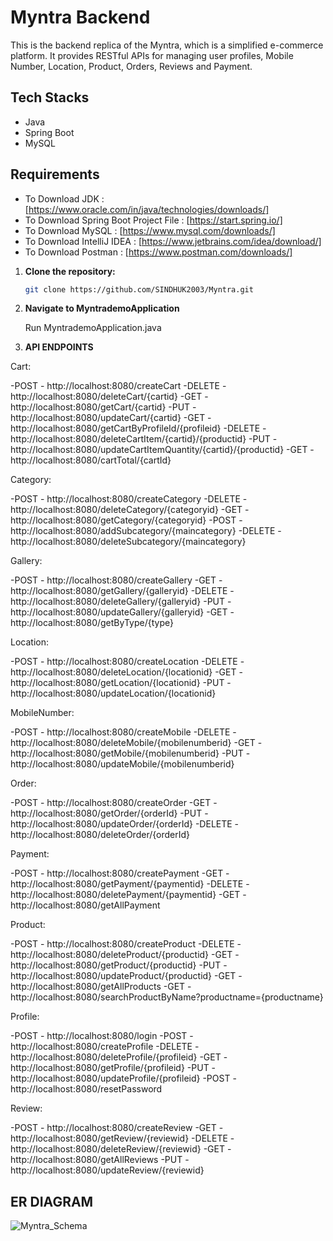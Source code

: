 # Myntra Backend

This is the backend replica of the Myntra, which is a simplified e-commerce platform. It provides RESTful APIs for managing user profiles, Mobile Number, Location, Product, Orders, Reviews and Payment.


## Tech Stacks

- Java
- Spring Boot
- MySQL

## Requirements

- To Download JDK : [https://www.oracle.com/in/java/technologies/downloads/]
- To Download Spring Boot Project File : [https://start.spring.io/]
- To Download MySQL : [https://www.mysql.com/downloads/]
- To Download IntelliJ IDEA : [https://www.jetbrains.com/idea/download/]
- To Download Postman : [https://www.postman.com/downloads/]


1. **Clone the repository:**

   ```bash
   git clone https://github.com/SINDHUK2003/Myntra.git
   
2. **Navigate to MyntrademoApplication**

   Run MyntrademoApplication.java

3. **API ENDPOINTS**

Cart:

-POST - http://localhost:8080/createCart
-DELETE - http://localhost:8080/deleteCart/{cartid}
-GET - http://localhost:8080/getCart/{cartid}
-PUT - http://localhost:8080/updateCart/{cartid}
-GET - http://localhost:8080/getCartByProfileId/{profileid}
-DELETE - http://localhost:8080/deleteCartItem/{cartid}/{productid}
-PUT - http://localhost:8080/updateCartItemQuantity/{cartid}/{productid}
-GET - http://localhost:8080/cartTotal/{cartId}

Category:

-POST - http://localhost:8080/createCategory
-DELETE - http://localhost:8080/deleteCategory/{categoryid}
-GET - http://localhost:8080/getCategory/{categoryid}
-POST - http://localhost:8080/addSubcategory/{maincategory}
-DELETE - http://localhost:8080/deleteSubcategory/{maincategory}

Gallery:

-POST - http://localhost:8080/createGallery
-GET - http://localhost:8080/getGallery/{galleryid}
-DELETE - http://localhost:8080/deleteGallery/{galleryid}
-PUT - http://localhost:8080/updateGallery/{galleryid}
-GET - http://localhost:8080/getByType/{type}

Location:

-POST - http://localhost:8080/createLocation
-DELETE - http://localhost:8080/deleteLocation/{locationid}
-GET - http://localhost:8080/getLocation/{locationid}
-PUT - http://localhost:8080/updateLocation/{locationid}

MobileNumber:

-POST - http://localhost:8080/createMobile
-DELETE - http://localhost:8080/deleteMobile/{mobilenumberid}
-GET - http://localhost:8080/getMobile/{mobilenumberid}
-PUT - http://localhost:8080/updateMobile/{mobilenumberid}

Order:

-POST - http://localhost:8080/createOrder
-GET - http://localhost:8080/getOrder/{orderId}
-PUT - http://localhost:8080/updateOrder/{orderId}
-DELETE - http://localhost:8080/deleteOrder/{orderId}

Payment:

-POST - http://localhost:8080/createPayment
-GET - http://localhost:8080/getPayment/{paymentid}
-DELETE - http://localhost:8080/deletePayment/{paymentid}
-GET - http://localhost:8080/getAllPayment

Product:

-POST - http://localhost:8080/createProduct
-DELETE - http://localhost:8080/deleteProduct/{productid}
-GET - http://localhost:8080/getProduct/{productid}
-PUT - http://localhost:8080/updateProduct/{productid}
-GET - http://localhost:8080/getAllProducts
-GET - http://localhost:8080/searchProductByName?productname={productname}

Profile:

-POST - http://localhost:8080/login
-POST - http://localhost:8080/createProfile
-DELETE - http://localhost:8080/deleteProfile/{profileid}
-GET - http://localhost:8080/getProfile/{profileid}
-PUT - http://localhost:8080/updateProfile/{profileid}
-POST - http://localhost:8080/resetPassword

Review:

-POST - http://localhost:8080/createReview
-GET - http://localhost:8080/getReview/{reviewid}
-DELETE - http://localhost:8080/deleteReview/{reviewid}
-GET - http://localhost:8080/getAllReviews
-PUT - http://localhost:8080/updateReview/{reviewid}

## ER DIAGRAM

![Myntra_Schema](https://github.com/SINDHUK2003/Myntra/assets/102289855/a1e433c5-c963-4f0c-8e56-206c31292f9f)










